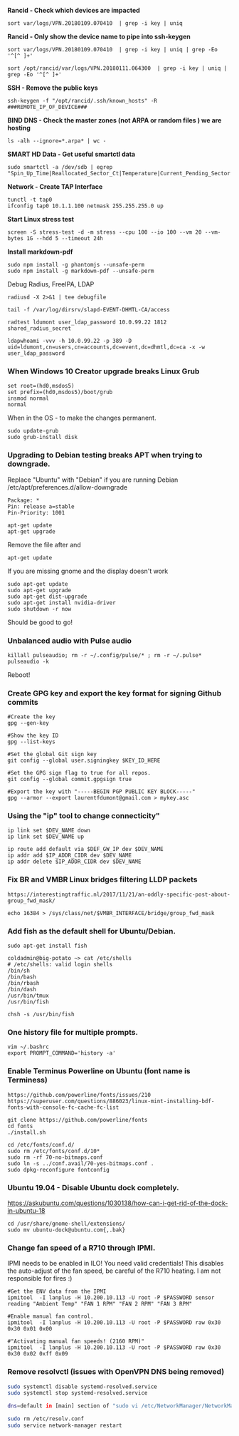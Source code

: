 **Rancid - Check which devices are impacted**
```shell
sort var/logs/VPN.20180109.070410  | grep -i key | uniq
```

**Rancid - Only show the device name to pipe into ssh-keygen**
```
sort var/logs/VPN.20180109.070410  | grep -i key | uniq | grep -Eo '^[^ ]+'
```

```
sort /opt/rancid/var/logs/VPN.20180111.064300  | grep -i key | uniq | grep -Eo '^[^ ]+'
```

**SSH - Remove the public keys**
```
ssh-keygen -f "/opt/rancid/.ssh/known_hosts" -R ###REMOTE_IP_OF_DEVICE###
```

**BIND DNS - Check the master zones (not ARPA or random files ) we are hosting**
```
ls -alh --ignore=*.arpa* | wc -
```

**SMART HD Data - Get useful smartctl data**
```
sudo smartctl -a /dev/sdb | egrep "Spin_Up_Time|Reallocated_Sector_Ct|Temperature|Current_Pending_Sector|Offline_Uncorrectable|Power_On_Hours"
```

**Network - Create TAP Interface**
```
tunctl -t tap0
ifconfig tap0 10.1.1.100 netmask 255.255.255.0 up
```

**Start Linux stress test**
```
screen -S stress-test -d -m stress --cpu 100 --io 100 --vm 20 --vm-bytes 1G --hdd 5 --timeout 24h
```

**Install markdown-pdf**
```
sudo npm install -g phantomjs --unsafe-perm
sudo npm install -g markdown-pdf --unsafe-perm
```

Debug Radius, FreeIPA, LDAP
```
radiusd -X 2>&1 | tee debugfile

tail -f /var/log/dirsrv/slapd-EVENT-DHMTL-CA/access

radtest ldumont user_ldap_password 10.0.99.22 1812 shared_radius_secret

ldapwhoami -vvv -h 10.0.99.22 -p 389 -D uid=ldumont,cn=users,cn=accounts,dc=event,dc=dhmtl,dc=ca -x -w user_ldap_password

```

### When Windows 10 Creator upgrade breaks Linux Grub
```
set root=(hd0,msdos5)
set prefix=(hd0,msdos5)/boot/grub
insmod normal
normal
```

When in the OS - to make the changes permanent.
```
sudo update-grub
sudo grub-install disk
```

### Upgrading to Debian testing breaks APT when trying to downgrade.
Replace "Ubuntu" with "Debian" if you are running Debian
/etc/apt/preferences.d/allow-downgrade
```
Package: *
Pin: release a=stable
Pin-Priority: 1001
```

```
apt-get update
apt-get upgrade
```
Remove the file after and
```
apt-get update
```
If you are missing gnome and the display doesn't work

```
sudo apt-get update
sudo apt-get upgrade
sudo apt-get dist-upgrade
sudo apt-get install nvidia-driver
sudo shutdown -r now
```

Should be good to go!


### Unbalanced audio with Pulse audio
```
killall pulseaudio; rm -r ~/.config/pulse/* ; rm -r ~/.pulse*
pulseaudio -k 
```

Reboot!

### Create GPG key and export the key format for signing Github commits
```
#Create the key
gpg --gen-key

#Show the key ID
gpg --list-keys

#Set the global Git sign key
git config --global user.signingkey $KEY_ID_HERE

#Set the GPG sign flag to true for all repos.
git config --global commit.gpgsign true

#Export the key with "-----BEGIN PGP PUBLIC KEY BLOCK-----"
gpg --armor --export laurentfdumont@gmail.com > mykey.asc

```

### Using the "ip" tool to change connecticity"
```
ip link set $DEV_NAME down
ip link set $DEV_NAME up

ip route add default via $DEF_GW_IP dev $DEV_NAME
ip addr add $IP_ADDR_CIDR dev $DEV_NAME
ip addr delete $IP_ADDR_CIDR dev $DEV_NAME
```

### Fix BR and VMBR Linux bridges filtering LLDP packets
```
https://interestingtraffic.nl/2017/11/21/an-oddly-specific-post-about-group_fwd_mask/

echo 16384 > /sys/class/net/$VMBR_INTERFACE/bridge/group_fwd_mask
```

### Add fish as the default shell for Ubuntu/Debian.
```
sudo apt-get install fish

coldadmin@big-potato ~> cat /etc/shells 
# /etc/shells: valid login shells
/bin/sh
/bin/bash
/bin/rbash
/bin/dash
/usr/bin/tmux
/usr/bin/fish

chsh -s /usr/bin/fish
```

### One history file for multiple prompts.
```
vim ~/.bashrc
export PROMPT_COMMAND='history -a'
```

### Enable Terminus Powerline on Ubuntu (font name is Terminess)
```
https://github.com/powerline/fonts/issues/210
https://superuser.com/questions/886023/linux-mint-installing-bdf-fonts-with-console-fc-cache-fc-list

git clone https://github.com/powerline/fonts
cd fonts
./install.sh

cd /etc/fonts/conf.d/
sudo rm /etc/fonts/conf.d/10*  
sudo rm -rf 70-no-bitmaps.conf 
sudo ln -s ../conf.avail/70-yes-bitmaps.conf .
sudo dpkg-reconfigure fontconfig
```

### Ubuntu 19.04 - Disable Ubuntu dock completely.

https://askubuntu.com/questions/1030138/how-can-i-get-rid-of-the-dock-in-ubuntu-18
```
cd /usr/share/gnome-shell/extensions/
sudo mv ubuntu-dock@ubuntu.com{,.bak}

```

### Change fan speed of a R710 through IPMI.

IPMI needs to be enabled in ILO!
You need valid credentials!
This disables the auto-adjust of the fan speed, be careful of the R710 heating. I am not responsible for fires :)

```
#Get the ENV data from the IPMI
ipmitool  -I lanplus -H 10.200.10.113 -U root -P $PASSWORD sensor reading "Ambient Temp" "FAN 1 RPM" "FAN 2 RPM" "FAN 3 RPM"

#Enable manual fan control.
ipmitool  -I lanplus -H 10.200.10.113 -U root -P $PASSWORD raw 0x30 0x30 0x01 0x00

#"Activating manual fan speeds! (2160 RPM)"
ipmitool  -I lanplus -H 10.200.10.113 -U root -P $PASSWORD raw 0x30 0x30 0x02 0xff 0x09
```

### Remove resolvctl (issues with OpenVPN DNS being removed)
```bash
sudo systemctl disable systemd-resolved.service
sudo systemctl stop systemd-resolved.service

dns=default in [main] section of "sudo vi /etc/NetworkManager/NetworkManager.conf"

sudo rm /etc/resolv.conf
sudo service network-manager restart
```
